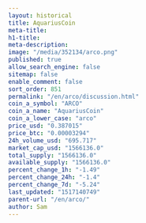 ```yaml
---
layout: historical
title: AquariusCoin
meta-title: 
h1-title: 
meta-description: 
image: "/media/352134/arco.png"
published: true
allow_search_engine: false
sitemap: false
enable_comment: false
sort_order: 851
permalink: "/en/arco/discussion.html"
coin_a_symbol: "ARCO"
coin_a_name: "AquariusCoin"
coin_a_lower_case: "arco"
price_usd: "0.387015"
price_btc: "0.00003294"
24h_volume_usd: "695.717"
market_cap_usd: "1566136.0"
total_supply: "1566136.0"
available_supply: "1566136.0"
percent_change_1h: "-1.49"
percent_change_24h: "-1.4"
percent_change_7d: "-5.24"
last_updated: "1517140749"
parent-url: "/en/arco/"
author: Sam
---
```


